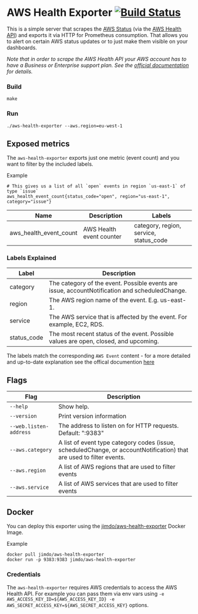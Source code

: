 # AWS Health Exporter [![Build Status](https://travis-ci.com/Jimdo/aws-health-exporter.svg?token=1djnvUyMgtcVefCz54T4&branch=master)](https://travis-ci.com/Jimdo/aws-health-exporter)

This is a simple server that scrapes the [AWS Status](https://status.aws.amazon.com/) (via the [AWS Health API](https://status.aws.amazon.com/)) and exports it via HTTP for Prometheus consumption. That allows you to alert on certain AWS status updates or to just make them visible on your dashboards.

_Note that in order to scrape the AWS Health API your AWS account has to have a Business or Enterprise support plan. See the [official documentation](http://docs.aws.amazon.com/health/latest/ug/what-is-aws-health.html) for details._

### Build
```
make
```

### Run
```
./aws-health-exporter --aws.region=eu-west-1
```

## Exposed metrics
The `aws-health-exporter` exports just one metric (event count) and you want to filter by the included labels.

Example
```
# This gives us a list of all `open` events in region `us-east-1` of type `issue`
aws_health_event_count{status_code="open", region="us-east-1", category="issue"}
```

Name | Description | Labels
-----|-----|-----
aws_health_event_count | AWS Health event counter | category, region, service, status_code

### Labels Explained
Label | Description
-----|-----
category | The category of the event. Possible events are issue, accountNotification and scheduledChange.
region | The AWS region name of the event. E.g. us-east-1.
service | The AWS service that is affected by the event. For example, EC2, RDS.
status_code | The most recent status of the event. Possible values are open, closed, and upcoming.

The labels match the corresponding `AWS Event` content - for a more detailed and up-to-date explanation see the offical documention [here](http://docs.aws.amazon.com/health/latest/APIReference/API_Event.html)

## Flags
Flag | Description
-----|-----
`--help` | Show help.
`--version` | Print version information
`--web.listen-address` | The address to listen on for HTTP requests. Default: ":9383"
`--aws.category` | A list of event type category codes (issue, scheduledChange, or accountNotification) that are used to filter events.
`--aws.region` | A list of AWS regions that are used to filter events
`--aws.service` | A list of AWS services that are used to filter events

## Docker
You can deploy this exporter using the [jimdo/aws-health-exporter](https://hub.docker.com/r/jimdo/aws-health-exporter/) Docker Image.

Example
```
docker pull jimdo/aws-health-exporter
docker run -p 9383:9383 jimdo/aws-health-exporter
```

### Credentials
The `aws-health-exporter` requires AWS credentials to access the AWS Health API. For example you can pass them via env vars using `-e AWS_ACCESS_KEY_ID=${AWS_ACCESS_KEY_ID} -e AWS_SECRET_ACCESS_KEY=${AWS_SECRET_ACCESS_KEY}` options.

